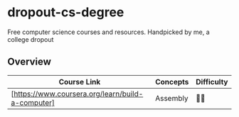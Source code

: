 # dropout-cs-degree
Free computer science courses and resources. Handpicked by me, a college dropout

## Overview 

|Course Link | Concepts | Difficulty |
|----|----|---|
| [https://www.coursera.org/learn/build-a-computer] | Assembly| 🌟🌟|
